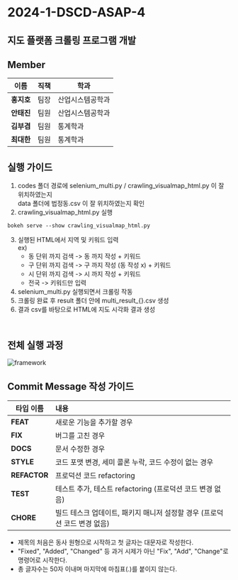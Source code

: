 # 2024-1-DSCD-ASAP-4
## 지도 플랫폼 크롤링 프로그램 개발

## Member

|이름|직책|학과|
|---------|--|---------|
|**홍지호**| 팀장 | 산업시스템공학과 |
|**안태진**| 팀원 | 산업시스템공학과 |
|**김부겸**| 팀원 | 통계학과 |
|**최대한**| 팀원 | 통계학과 |

## 실행 가이드

1. codes 폴더 경로에 selenium_multi.py / crawling_visualmap_html.py 이 잘 위치하였는지 <br/> data 폴더에 법정동.csv 이 잘 위치하였는지 확인
2. crawling_visualmap_html.py 실행
```
bokeh serve --show crawling_visualmap_html.py
```
3. 실행된 HTML에서 지역 및 키워드 입력 <br/>
    ex)
    - 동 단위 까지 검색 -> 동 까지 작성 + 키워드
    - 구 단위 까지 검색 -> 구 까지 작성 (동 작성 x) + 키워드
    - 시 단위 까지 검색 -> 시 까지 작성 + 키워드
    - 전국 -> 키워드만 입력
4. selenium_multi.py 실행되면서 크롤링 작동
5. 크롤링 완료 후 result 폴더 안에 multi_result_{}.csv 생성
6. 결과 csv를 바탕으로 HTML에 지도 시각화 결과 생성

<br/> 전체 실행 과정
-----------------------------
![framework](https://github.com/CSID-DGU/2024-1-DSCD-ASAP-4/assets/112798232/2ea8f009-9981-450e-b212-6e882d725d3d)


## Commit Message 작성 가이드

|타입 이름|내용|
|---------|:-----------------------|
|**FEAT**| 새로운 기능을 추가할 경우 |
|**FIX**| 버그를 고친 경우 |
|**DOCS**| 문서 수정한 경우 |
|**STYLE**| 코드 포맷 변경, 세미 콜론 누락, 코드 수정이 없는 경우 |
|**REFACTOR**| 프로덕션 코드 refactoring |
|**TEST**| 테스트 추가, 테스트 refactoring (프로덕션 코드 변경 없음) |
|**CHORE**| 빌드 테스크 업데이트, 패키지 매니저 설정할 경우 (프로덕션 코드 변경 없음) |
- 제목의 처음은 동사 원형으로 시작하고 첫 글자는 대문자로 작성한다.
- "Fixed", "Added", "Changed" 등 과거 시제가 아닌 "Fix", "Add", "Change"로 명령어로 시작한다.
- 총 글자수는 50자 이내며 마지막에 마침표(.)를 붙이지 않는다.
